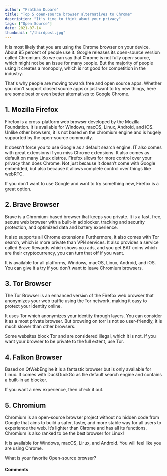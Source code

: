 ```yaml
---
author: "Pratham Dupare"
title: "Top 5 open-source browser alternatives to Chrome"
description: "It's time to think about your privacy"
tags: ["Open Source"]
date: 2021-07-14
thumbnail: "/thirdpost.jpg"
---
```


It is most likely that you are using the Chrome browser on your device. About 95 percent of people use it. Google releases its open-source version called Chromium. So we can say that Chrome is not fully open-source, which might not be an issue for many people. But the majority of people using it creates a monopoly, which is not good for competition in the industry.

That's why people are moving towards free and open source apps. Whether you don't support closed source apps or just want to try new things, here are some best or even better alternatives to Google Chrome.

## 1. Mozilla Firefox

Firefox is a cross-platform web browser developed by the Mozilla Foundation. It is available for Windows, macOS, Linux, Android, and iOS. Unlike other browsers, it is not based on the chromium engine and is hugely supported by the open-source community.

It doesn't force you to use Google as a default search engine. IT also comes with great extensions if you miss Chrome extensions. It also comes as default on many Linux distros. Firefox allows for more control over your privacy than does Chrome. Not just because it doesn’t come with Google embedded, but also because it allows complete control over things like webRTC.

If you don’t want to use Google and want to try something new, Firefox is a great option.

## 2. Brave Browser

Brave is a Chromium-based browser that keeps you private. It is a fast, free, secure web browser with a built-in ad blocker, tracking and security protection, and optimized data and battery experience.

It also supports all Chrome extensions. Furthermore, it also comes with Tor search, which is more private than VPN services. It also provides a service called Brave Rewards which shows you ads, and you get BAT coins which are their cryptocurrency, you can turn that off if you want.

It is available for all platforms, Windows, macOS, Linux, Android, and iOS. You can give it a try if you don't want to leave Chromium browsers.

## 3. Tor Browser

The Tor Browser is an enhanced version of the Firefox web browser that anonymizes your web traffic using the Tor network, making it easy to protect your identity online.

It uses Tor which anonymizes your identity through layers. You can consider it as a most private browser. But browsing on torr is not so user-friendly, it is much slower than other browsers.

Some websites block Tor and are considered illegal, which it is not. If you want your browser to be private to the full extent, use Tor.

## 4. Falkon Browser

Based on QtWebEngine it is a fantastic browser but is only available for Linux. It comes with DuckDuckGo as the default search engine and contains a built-in ad blocker.

If you want a new experience, then check it out.

## 5. Chromium

Chromium is an open-source browser project without no hidden code from Google that aims to build a safer, faster, and more stable way for all users to experience the web. It’s lighter than Chrome and has all its functions. Chromium is also ranked to be the best browser for Linux!

It is available for Windows, macOS, Linux, and Android. You will feel like you are using Chrome.

What is your favorite Open-source browser?

#### Comments

<script src="https://utteranc.es/client.js"
        repo="prathamdupare/fosspage_web"
        issue-term="pathname"
        label="Comment"
        theme="github-light"
        crossorigin="anonymous"
        async>
</script>